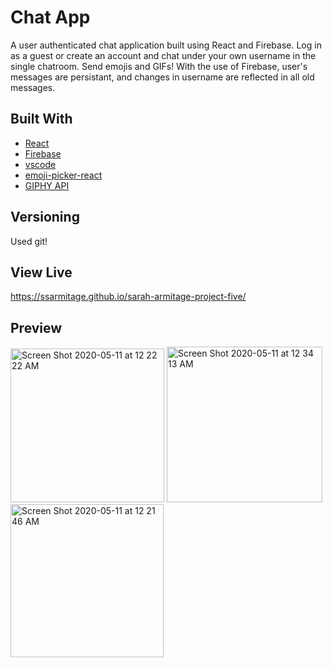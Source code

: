 # Chat App
A user authenticated chat application built using React and Firebase. Log in as a guest or create an account and chat under your own username in the single chatroom. Send emojis and GIFs! With the use of Firebase, user's messages are persistant, and changes in username are reflected in all old messages. 

## Built With
* [React](https://github.com/facebook/create-react-app)
* [Firebase](https://firebase.google.com/)
* [vscode](https://code.visualstudio.com/) 
* [emoji-picker-react](https://www.npmjs.com/package/emoji-picker-react)
* [GIPHY API](https://developers.giphy.com/)

## Versioning
Used git!

## View Live
https://ssarmitage.github.io/sarah-armitage-project-five/

## Preview
<p>
<img width="246" alt="Screen Shot 2020-05-11 at 12 22 22 AM" src="https://user-images.githubusercontent.com/48597469/81524347-d29c9300-931e-11ea-9567-93075a8d8806.png">
<img width="249" alt="Screen Shot 2020-05-11 at 12 34 13 AM" src="https://user-images.githubusercontent.com/48597469/81524459-4343af80-931f-11ea-8785-8ba5f601bc51.png">
<img width="245" alt="Screen Shot 2020-05-11 at 12 21 46 AM" src="https://user-images.githubusercontent.com/48597469/81524363-e0521880-931e-11ea-9ff2-9e26a53c0f63.png">
</p>
